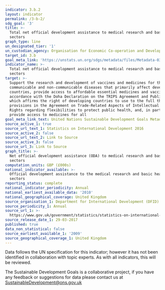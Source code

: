 ```yaml
---
indicator: 3.b.2
layout: indicator
permalink: /3-b-2/
sdg_goal: '3'
title: >-
  Total net official development assistance to medical research and basic health
  sectors
graph_type: line
un_designated_tier: '1'
un_custodian_agency: Organisation for Economic Co-operation and Development (OECD)
target_id: 3.b
goal_meta_link: 'https://unstats.un.org/sdgs/metadata/files/Metadata-03-0B-02.pdf'
indicator_name: >-
  Total net official development assistance to medical research and basic health
  sectors
target: >-
  Support the research and development of vaccines and medicines for the
  communicable and non‑communicable diseases that primarily affect developing
  countries, provide access to affordable essential medicines and vaccines, in
  accordance with the Doha Declaration on the TRIPS Agreement and Public Health,
  which affirms the right of developing countries to use to the full the
  provisions in the Agreement on Trade-Related Aspects of Intellectual Property
  Rights regarding flexibilities to protect public health, and, in particular,
  provide access to medicines for all
goal_meta_link_text: United Nations Sustainable Development Goals Metadata (pdf 210kB)
source_active_1: true
source_url_text_1: Statistics on International Development 2016
source_active_2: false
source_url_text_2: Link to Source
source_active_3: false
source_url_3: Link to Source
graph_title: >-
  Net official development assistance (ODA) to medical research and basic health
  sectors
computation_units: GBP (£000s)
national_indicator_available: >-
  Official development assistance to the medical research and basic health
  sectors
reporting_status: complete
national_indicator_periodicity: Annual
national_earliest_available_data: '2010'
national_geographical_coverage: United Kingdom
source_organisation_1: Department for International Development (DFID)
source_periodicity_1: Annual
source_url_1: >-
  https://www.gov.uk/government/statistics/statistics-on-international-development-2016
source_release_date_1: 29-03-2017
published: true
data_non_statistical: false
source_earliest_available_1: '2009'
source_geographical_coverage_1: United Kingdom
---
```

Data follows the UN specification for this indicator; however it has not been identified in collaboration with topic experts. As with all indicators, this will be reviewed.

The Sustainable Development Goals is a collaborative project, if you have any feedback or suggestions for data please contact us at <SustainableDevelopment@ons.gov.uk>
